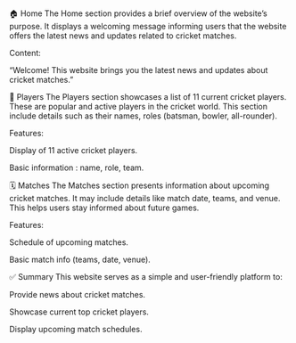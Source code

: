 🏠 Home
The Home section provides a brief overview of the website’s purpose. It displays a welcoming message informing users that the website offers the latest news and updates related to cricket matches.

Content:

“Welcome! This website brings you the latest news and updates about cricket matches.”

🏏 Players
The Players section showcases a list of 11 current cricket players. These are popular and active players in the cricket world. This section include details such as their names, roles (batsman, bowler, all-rounder).

Features:

Display of 11 active cricket players.

Basic information : name, role, team.

🗓️ Matches
The Matches section presents information about upcoming cricket matches. It may include details like match date, teams, and venue. This helps users stay informed about future games.

Features:

Schedule of upcoming matches.

Basic match info (teams, date, venue).

✅ Summary
This website serves as a simple and user-friendly platform to:

Provide news about cricket matches.

Showcase current top cricket players.

Display upcoming match schedules.
